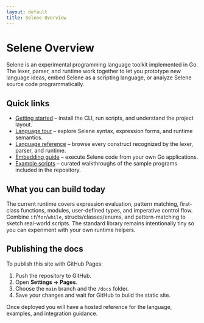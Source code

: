 ```yaml
---
layout: default
title: Selene Overview
---
```


# Selene Overview

Selene is an experimental programming language toolkit implemented in Go. The lexer, parser, and runtime work together to let you
prototype new language ideas, embed Selene as a scripting language, or analyze Selene source code programmatically.

## Quick links

- [Getting started](getting-started.md) – install the CLI, run scripts, and understand the project layout.
- [Language tour](language-tour.md) – explore Selene syntax, expression forms, and runtime semantics.
- [Language reference](reference.md) – browse every construct recognized by the lexer, parser, and runtime.
- [Embedding guide](embedding.md) – execute Selene code from your own Go applications.
- [Example scripts](examples.md) – curated walkthroughs of the sample programs included in the repository.

## What you can build today

The current runtime covers expression evaluation, pattern matching, first-class functions, modules, user-defined types, and imperative control flow.
Combine `if`/`for`/`while`, structs/classes/enums, and pattern-matching to sketch real-world scripts. The standard library remains intentionally tiny so you can experiment with your own runtime helpers.

## Publishing the docs

To publish this site with GitHub Pages:

1. Push the repository to GitHub.
2. Open **Settings → Pages**.
3. Choose the `main` branch and the `/docs` folder.
4. Save your changes and wait for GitHub to build the static site.

Once deployed you will have a hosted reference for the language, examples, and integration guidance.
